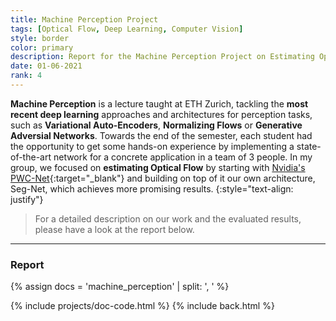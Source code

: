 ```yaml
---
title: Machine Perception Project
tags: [Optical Flow, Deep Learning, Computer Vision]
style: border
color: primary
description: Report for the Machine Perception Project on Estimating Optical Flow
date: 01-06-2021
rank: 4
---
```


**Machine Perception** is a lecture taught at ETH Zurich, tackling the **most recent deep learning** approaches and architectures for perception tasks, such as **Variational Auto-Encoders**, **Normalizing Flows** or **Generative Adversial Networks**. Towards the end of the semester, each student had the opportunity to get some hands-on experience by implementing a state-of-the-art network for a concrete application in a team of 3 people. In my group, we focused on **estimating Optical Flow** by starting with [Nvidia's PWC-Net](https://openaccess.thecvf.com/content_cvpr_2018/html/Sun_PWC-Net_CNNs_for_CVPR_2018_paper.html){:target="_blank"} and building on top of it our own architecture, Seg-Net, which achieves more promising results.
{:style="text-align: justify"}

> For a detailed description on our work and the evaluated results, please have a look at the report below.

<hr>

### Report

{% assign docs = 'machine_perception' | split: ', ' %}

{% include projects/doc-code.html %}
{% include back.html %}
